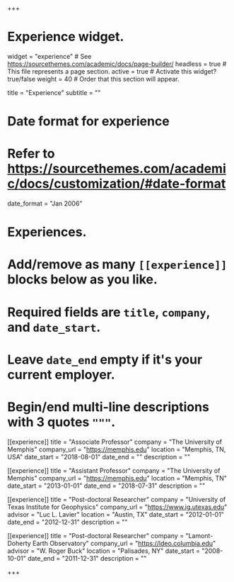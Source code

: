 +++
# Experience widget.
widget = "experience"  # See https://sourcethemes.com/academic/docs/page-builder/
headless = true  # This file represents a page section.
active = true  # Activate this widget? true/false
weight = 40  # Order that this section will appear.

title = "Experience"
subtitle = ""

# Date format for experience
#   Refer to https://sourcethemes.com/academic/docs/customization/#date-format
date_format = "Jan 2006"

# Experiences.
#   Add/remove as many `[[experience]]` blocks below as you like.
#   Required fields are `title`, `company`, and `date_start`.
#   Leave `date_end` empty if it's your current employer.
#   Begin/end multi-line descriptions with 3 quotes `"""`.
[[experience]]
  title = "Associate Professor"
  company = "The University of Memphis"
  company_url = "https://memphis.edu"
  location = "Memphis, TN, USA"
  date_start = "2018-08-01"
  date_end = ""
  description = ""

[[experience]]
  title = "Assistant Professor"
  company = "The University of Memphis"
  company_url = "https://memphis.edu"
  location = "Memphis, TN"
  date_start = "2013-01-01"
  date_end = "2018-07-31"
  description = ""

[[experience]]
  title = "Post-doctoral Researcher"
  company = "University of Texas Institute for Geophysics"
  company_url = "https://www.ig.utexas.edu"
  advisor = "Luc L. Lavier"
  location = "Austin, TX"
  date_start = "2012-01-01"
  date_end = "2012-12-31"
  description = ""

[[experience]]
  title = "Post-doctoral Researcher"
  company = "Lamont-Doherty Earth Observatory"
  company_url = "https://ldeo.columbia.edu"
  advisor = "W. Roger Buck"
  location = "Palisades, NY"
  date_start = "2008-10-01"
  date_end = "2011-12-31"
  description = ""

+++
